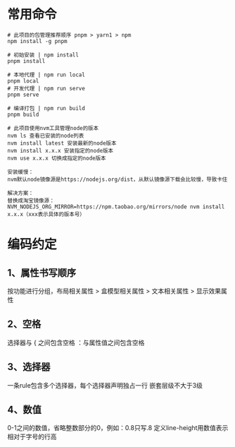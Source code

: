 # 常用命令
```
# 此项目的包管理推荐顺序 pnpm > yarn1 > npm
npm install -g pnpm

# 初始安装 | npm install
pnpm install

# 本地代理 | npm run local
pnpm local
# 开发代理 | npm run serve
pnpm serve

# 编译打包 | npm run build
pnpm build

# 此项目使用nvm工具管理node的版本
nvm ls 查看已安装的node列表
nvm install latest 安装最新的node版本
nvm install x.x.x 安装指定的node版本
nvm use x.x.x 切换成指定的node版本

安装缓慢：
nvm默认node镜像源是https://nodejs.org/dist，从默认镜像源下载会比较慢，导致卡住

解决方案：
替换成淘宝镜像源：NVM_NODEJS_ORG_MIRROR=https://npm.taobao.org/mirrors/node nvm install x.x.x（xxx表示具体的版本号）
```

# 编码约定

## 1、属性书写顺序
按功能进行分组，布局相关属性 > 盒模型相关属性 > 文本相关属性 > 显示效果属性

## 2、空格
选择器与 { 之间包含空格
：与属性值之间包含空格

## 3、选择器
一条rule包含多个选择器，每个选择器声明独占一行
嵌套层级不大于3级

## 4、数值
0-1之间的数值，省略整数部分的0，例如：0.8只写.8
定义line-height用数值表示相对于字号的行高
